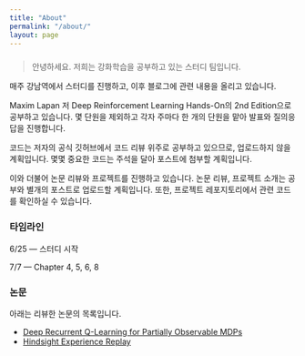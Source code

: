 ```yaml
---
title: "About"
permalink: "/about/"
layout: page
---
```


### 
> 안녕하세요. 저희는 강화학습을 공부하고 있는 스터디 팀입니다.

매주 강남역에서 스터디를 진행하고, 이후 블로그에 관련 내용을 올리고 있습니다.

Maxim Lapan 저 Deep Reinforcement Learning Hands-On의 2nd Edition으로 공부하고 있습니다. 몇 단원을 제외하고 각자 주마다 한 개의 단원을 맡아 발표와 질의응답을 진행합니다.

코드는 저자의 공식 깃허브에서 코드 리뷰 위주로 공부하고 있으므로, 업로드하지 않을 계획입니다. 몇몇 중요한 코드는 주석을 달아 포스트에 첨부할 계획입니다.

이와 더불어 논문 리뷰와 프로젝트를 진행하고 있습니다. 논문 리뷰, 프로젝트 소개는 공부와 별개의 포스트로 업로드할 계획입니다. 또한, 프로젝트 레포지토리에서 관련 코드를 확인하실 수 있습니다.

### 타임라인

6/25 — 스터디 시작

7/7 — Chapter 4, 5, 6, 8 

### 논문

아래는 리뷰한 논문의 목록입니다. 

- [Deep Recurrent Q-Learning for Partially Observable MDPs](https://arxiv.org/abs/1507.06527)
- [Hindsight Experience Replay](https://arxiv.org/abs/1707.01495)
